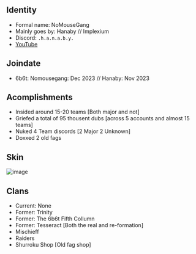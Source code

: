 ## Identity
* Formal name: NoMouseGang
* Mainly goes by: Hanaby // Implexium
* Discord: `.h.a.n.a.b.y.`
* [YouTube](https://www.youtube.com/@Hanaby)

## Joindate
* 6b6t: Nomousegang: Dec 2023 // Hanaby: Nov 2023


## Acomplishments
- Insided around 15-20 teams [Both major and not]
- Griefed a total of 95 thousent dubs [across 5 accounts and almost 15 teams]
- Nuked 4 Team discords [2 Major 2 Unknown]
- Doxxed 2 old fags

## Skin
![image](https://github.com/user-attachments/assets/17f02013-7dcf-4193-b140-3ceb6bc7f8a5)


## Clans
- Current: None
- Former: Trinity
- Former: The 6b6t Fifth Collumn
- Former: Tesseract [Both the real and re-formation]
- Mischieff
- Raiders
- Shurroku Shop [Old fag shop]
  
